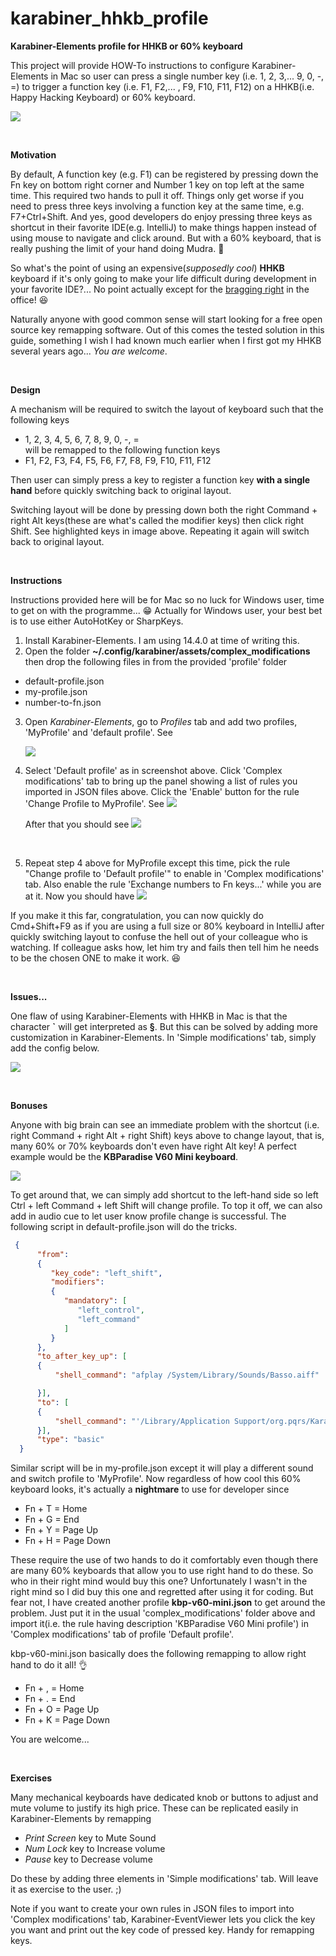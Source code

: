 # karabiner_hhkb_profile

**Karabiner-Elements profile for HHKB or 60% keyboard**

This project will provide HOW-To instructions to configure Karabiner-Elements in Mac so user can press a single number key
(i.e. 1, 2, 3,... 9, 0, -, =) to trigger a function key (i.e. F1, F2,... , F9, F10, F11, F12) on a HHKB(i.e. Happy Hacking
Keyboard) or 60% keyboard.

![](profile/images/hhkb-pro-2.jpg)

<br/>

**Motivation**

By default, A function key (e.g. F1) can be registered by pressing down the Fn key on bottom right corner and Number 1 key
on top left at the same time. This required two hands to pull it off. Things only get worse if you need to press three keys
involving a function key at the same time, e.g. F7+Ctrl+Shift. And yes, good developers do enjoy pressing three keys as
shortcut in their favorite IDE(e.g. IntelliJ) to make things happen instead of using mouse to navigate and click around.
But with a 60% keyboard, that is really pushing the limit of your hand doing Mudra. 🙌

So what's the point of using an expensive(_supposedly cool_) **HHKB** keyboard if it's only going to make your life
difficult during development in your favorite IDE?... No point actually except for the [bragging right](https://www.youtube.com/watch?v=uHt01D6rOLI) in the office! 😆
<br/>

Naturally anyone with good common sense will start looking for a free open source key remapping software. Out of this
comes the tested solution in this guide, something I wish I had known much earlier when I first got my HHKB several years
ago... _You are welcome_.

<br/>

**Design**

A mechanism will be required to switch the layout of keyboard such that the following keys

* 1, 2, 3, 4, 5, 6, 7, 8, 9, 0, -, = <br/>
  will be remapped to the following function keys
* F1, F2, F3, F4, F5, F6, F7, F8, F9, F10, F11, F12 <br/>

Then user can simply press a key to register a function key **with a single hand** before quickly switching back to
original layout.

Switching layout will be done by pressing down both the right Command + right Alt keys(these are what's called the
modifier keys) then click right Shift. See highlighted keys in image above. Repeating it again will switch back to
original layout.

<br/>

**Instructions**

Instructions provided here will be for Mac so no luck for Windows user, time to get on with the programme... 😁
Actually for Windows user, your best bet is to use either AutoHotKey or SharpKeys.

1. Install Karabiner-Elements. I am using 14.4.0 at time of writing this.
2. Open the folder **~/.config/karabiner/assets/complex_modifications** then drop the following files in from the provided 'profile' folder

* default-profile.json
* my-profile.json
* number-to-fn.json

3. Open *Karabiner-Elements*, go to *Profiles* tab and add two profiles, 'MyProfile' and 'default profile'. See

   ![](profile/images/profiles.jpg)
4. Select 'Default profile' as in screenshot above. Click 'Complex modifications' tab to bring up the panel showing a
   list of rules you imported in JSON files above. Click the 'Enable' button for the rule 'Change Profile to MyProfile'.
   See
   ![](profile/images/complex-modifications-0.jpg)

   After that you should see
   ![](profile/images/complex-modifications-1.jpg)

<br/>

5. Repeat step 4 above for MyProfile except this time, pick the rule "Change profile to 'Default profile'" to enable in
   'Complex modifications' tab. Also enable the rule 'Exchange numbers to Fn keys...' while you are at it. Now you should
   have
   ![](profile/images/complex-modifications-2.jpg)

If you make it this far, congratulation, you can now quickly do Cmd+Shift+F9 as if you are using a full size or 80% keyboard
in IntelliJ after quickly switching layout to confuse the hell out of your colleague who is watching. If colleague asks
how, let him try and fails then tell him he needs to be the chosen ONE to make it work. 😆

<br/>

**Issues...**

One flaw of using Karabiner-Elements with HHKB in Mac is that the character **`** will get interpreted as **§**. But this can be
solved by adding more customization in Karabiner-Elements. In 'Simple modifications' tab, simply add the config below.

![](profile/images/simple-modifications.jpg)

<br/>

**Bonuses**

Anyone with big brain can see an immediate problem with the shortcut (i.e. right Command + right Alt + right Shift) keys
above to change layout, that is, many 60% or 70% keyboards don't even have right Alt key! A perfect example would be the **KBParadise V60 Mini keyboard**.

![](profile/images/kbp-v60-mini.jpeg)

To get around that, we can simply add shortcut to the left-hand side so left Ctrl + left Command + left Shift will change
profile. To top it off, we can also add in audio cue to let user know profile change is successful. The following script
in default-profile.json will do the tricks.

```json
 {
      "from":
      {
         "key_code": "left_shift",
         "modifiers":
         {
            "mandatory": [
               "left_control",
               "left_command"
            ]
         }
      },
      "to_after_key_up": [
      {
          "shell_command": "afplay /System/Library/Sounds/Basso.aiff"

      }],
      "to": [
      {
          "shell_command": "'/Library/Application Support/org.pqrs/Karabiner-Elements/bin/karabiner_cli' --select-profile 'Default profile'"
      }],
      "type": "basic"
  }
```

Similar script will be in my-profile.json except it will play a different sound and switch profile to 'MyProfile'.
Now regardless of how cool this 60% keyboard looks, it's actually a **nightmare** to use for developer since

* Fn + T = Home
* Fn + G = End
* Fn + Y = Page Up
* Fn + H = Page Down

These require the use of two hands to do it comfortably even though there are many 60% keyboards that allow you to use
right hand to do these. So who in their right mind would buy this one? Unfortunately I wasn't in the right mind so I
did buy this one and regretted after using it for coding. But fear not, I have created another profile
**kbp-v60-mini.json** to get around the problem. Just put it in the usual 'complex_modifications' folder above and
import it(i.e. the rule having description 'KBParadise V60 Mini profile') in 'Complex modifications' tab of profile
'Default profile'.

kbp-v60-mini.json basically does the following remapping to allow right hand to do it all! 👌

* Fn + , = Home
* Fn + . = End
* Fn + O = Page Up
* Fn + K = Page Down

You are welcome...

<br/>

**Exercises**

Many mechanical keyboards have dedicated knob or buttons to adjust and mute volume to justify its high price.
These can be replicated easily in Karabiner-Elements by remapping

* _Print Screen_ key to Mute Sound
* _Num Lock_ key to Increase volume
* _Pause_ key to Decrease volume

Do these by adding three elements in 'Simple modifications' tab. Will leave it as exercise to the user. ;)

Note if you want to create your own rules in JSON files to import into 'Complex modifications' tab,
Karabiner-EventViewer lets you click the key you want and print out the key code of pressed key. Handy for remapping keys.
